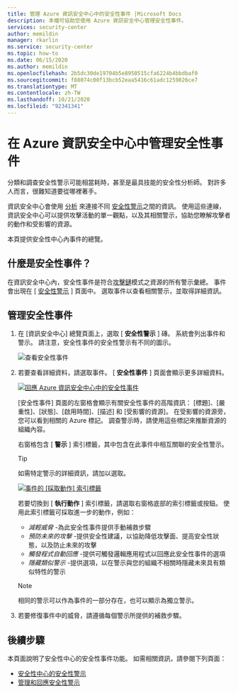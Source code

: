 ```yaml
---
title: 管理 Azure 資訊安全中心中的安全性事件 |Microsoft Docs
description: 本檔可協助您使用 Azure 資訊安全中心管理安全性事件。
services: security-center
author: memildin
manager: rkarlin
ms.service: security-center
ms.topic: how-to
ms.date: 06/15/2020
ms.author: memildin
ms.openlocfilehash: 2b5dc30de19704b5e8950515cfa6224b4bbdbaf0
ms.sourcegitcommit: f88074c00f13bcb52eaa5416c61adc1259826ce7
ms.translationtype: MT
ms.contentlocale: zh-TW
ms.lasthandoff: 10/21/2020
ms.locfileid: "92341341"
---
```

# <a name="manage-security-incidents-in-azure-security-center"></a>在 Azure 資訊安全中心中管理安全性事件

分類和調查安全性警示可能相當耗時，甚至是最具技能的安全性分析師。 對許多人而言，很難知道要從哪裡著手。 

資訊安全中心會使用 [分析](./security-center-alerts-overview.md) 來連接不同 [安全性警示](security-center-managing-and-responding-alerts.md)之間的資訊。 使用這些連線，資訊安全中心可以提供攻擊活動的單一觀點，以及其相關警示，協助您瞭解攻擊者的動作和受影響的資源。

本頁提供安全性中心內事件的總覽。

## <a name="what-is-a-security-incident"></a>什麼是安全性事件？

在資訊安全中心內，安全性事件是符合[攻擊鏈](alerts-reference.md#intentions)模式之資源的所有警示彙總。 事件會出現在 [ [安全性警示](security-center-managing-and-responding-alerts.md) ] 頁面中。 選取事件以查看相關警示，並取得詳細資訊。

## <a name="managing-security-incidents"></a>管理安全性事件

1. 在 [資訊安全中心] 總覽頁面上，選取 [ **安全性警示** ] 磚。 系統會列出事件和警示。 請注意，安全性事件的安全性警示有不同的圖示。

    ![查看安全性事件](./media/security-center-managing-and-responding-alerts/security-center-manage-alerts.png)

1. 若要查看詳細資料，請選取事件。 [ **安全性事件** ] 頁面會顯示更多詳細資料。 

    [![回應 Azure 資訊安全中心中的安全性事件](media/security-center-incident/incident-details.png)](media/security-center-incident/incident-details.png#lightbox)

    [安全性事件] 頁面的左窗格會顯示有關安全性事件的高階資訊： [標題]、[嚴重性]、[狀態]、[啟用時間]、[描述] 和 [受影響的資源]。 在受影響的資源旁，您可以看到相關的 Azure 標記。 調查警示時，請使用這些標記來推斷資源的組織內容。

    右窗格包含 [ **警示** ] 索引標籤，其中包含在此事件中相互關聯的安全性警示。 

    >[!TIP]
    > 如需特定警示的詳細資訊，請加以選取。 

    [![事件的 [採取動作] 索引標籤](media/security-center-incident/incident-take-action-tab.png)](media/security-center-incident/incident-take-action-tab.png#lightbox)

    若要切換到 [ **執行動作** ] 索引標籤，請選取右窗格底部的索引標籤或按鈕。 使用此索引標籤可採取進一步的動作，例如：
    - *減輕威脅* -為此安全性事件提供手動補救步驟
    - *預防未來的攻擊* -提供安全性建議，以協助降低攻擊面、提高安全性狀態，以及防止未來的攻擊
    - *觸發程式自動回應* -提供可觸發邏輯應用程式以回應此安全性事件的選項
    - *隱藏類似警示* -提供選項，以在警示與您的組織不相關時隱藏未來具有類似特性的警示 

   > [!NOTE]
   > 相同的警示可以作為事件的一部分存在，也可以顯示為獨立警示。

1. 若要修復事件中的威脅，請遵循每個警示所提供的補救步驟。


## <a name="next-steps"></a>後續步驟

本頁面說明了安全性中心的安全性事件功能。 如需相關資訊，請參閱下列頁面：

- [安全性中心的安全性警示](security-center-alerts-overview.md)
- [管理和回應安全性警示](security-center-managing-and-responding-alerts.md)
